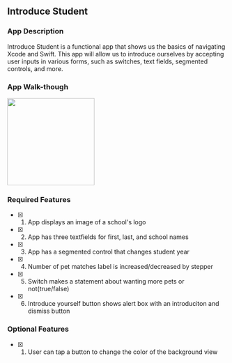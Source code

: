 ## Introduce Student

### App Description

Introduce Student is a functional app that shows us the basics of navigating Xcode and Swift. This app will allow us to introduce ourselves by accepting user inputs in various forms, such as switches, text fields, segmented controls, and more.

### App Walk-though

<img src="https://media.giphy.com/media/v1.Y2lkPTc5MGI3NjExdG12bWs4aGF6cWpxbmJsMGJkdjkyNjBnNzVnenNvN2Q3bW1waXN5YSZlcD12MV9pbnRlcm5hbF9naWZfYnlfaWQmY3Q9Zw/DLan8ll9zuSyVoOquq/giphy.gif" width=200><br> 

### Required Features

- [X] 1. App displays an image of a school's logo
- [X] 2. App has three textfields for first, last, and school names
- [X] 3. App has a segmented control that changes student year
- [X] 4. Number of pet matches label is increased/decreased by stepper
- [X] 5. Switch makes a statement about wanting more pets or not(true/false) 
- [X] 6. Introduce yourself button shows alert box with an introduciton and dismiss button

### Optional Features

- [X] 1. User can tap a button to change the color of the background view
